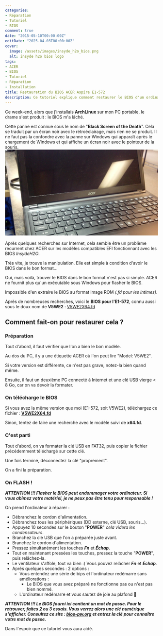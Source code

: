 ```yaml
---
categories:
- Réparation
- Tutoriel
- BIOS
comment: true
date: "2015-05-10T00:00:00Z"
editDate: "2025-04-03T00:00:00Z"
cover:
  image: /assets/images/insyde_h2o_bios.png
  alt: insyde h2o bios logo
tags:
- ACER
- BIOS
- Tutoriel
- Réparation
- Installation
title: Restauration du BIOS ACER Aspire E1-572
description: Ce tutoriel explique comment restaurer le BIOS d'un ordinateur portable ACER Aspire E1-572 en cas de panne, connue sous le nom de "Black Screen of the Death". Il détaille les étapes nécessaires pour préparer une clé USB, télécharger le BIOS approprié, et effectuer le flashage en toute sécurité.
---
```


Ce week-end, alors que j'installais **ArchLinux** sur mon PC portable, le drame s'est produit : le BIOS m'a lâché.

Cette panne est connue sous le nom de "**Black Screen of the Death**". Cela se traduit par un écran noir avec le rétroéclairage, mais rien ne se produit. Il ne faut pas la confondre avec la panne sur Windows qui apparaît après le chargement de Windows et qui affiche un écran noir avec le pointeur de la souris. <!--more--> ![Black Screen](/assets/images/ACER-Aspire_E1-572-black.jpg)

Après quelques recherches sur Internet, cela semble être un problème récurrent chez ACER sur les modèles compatibles EFI fonctionnant avec les BIOS _InsydeH2O_.

Très vite, je trouve la manipulation. Elle est simple à condition d'avoir le BIOS dans le bon format...

Oui, mais voilà, trouver le BIOS dans le bon format n'est pas si simple. ACER ne fournit plus qu'un exécutable sous Windows pour flasher le BIOS.

Impossible d'en extraire le BIOS au format image ROM _(.fd pour les intimes)_.

Après de nombreuses recherches, voici le **BIOS pour l'E1-572**, connu aussi sous le doux nom de **V5WE2** : [V5WE2X64.fd](https://mega.nz/#!F4IDSCpB!c5R0cQYoThvwyxXynpmmbxkhDu8ublTN-4PxLPyv8c8)

## Comment fait-on pour restaurer cela ?
### Préparation ###
Tout d'abord, il faut vérifier que l'on a bien le bon modèle.

Au dos du PC, il y a une étiquette ACER où l'on peut lire "Model: V5WE2".

Si votre version est différente, ce n'est pas grave, notez-la bien quand même.

Ensuite, il faut un deuxième PC connecté à Internet et une clé USB vierge < 8 Go, car on va devoir la formater.

### On télécharge le BIOS
Si vous avez la même version que moi (E1-572, soit V5WE2), téléchargez ce fichier : **[V5WE2X64.fd](https://mega.nz/#!F4IDSCpB!c5R0cQYoThvwyxXynpmmbxkhDu8ublTN-4PxLPyv8c8)**

Sinon, tentez de faire une recherche avec le modèle suivi de **x64.fd**.

### C'est parti
Tout d'abord, on va formater la clé USB en FAT32, puis copier le fichier précédemment téléchargé sur cette clé.

Une fois terminé, déconnectez la clé "proprement".

On a fini la préparation.

### On FLASH !
**_ATTENTION !!! Flasher le BIOS peut endommager votre ordinateur. Si vous abîmez votre matériel, je ne peux pas être tenu pour responsable !_**

On prend l'ordinateur à réparer :

- Débranchez le cordon d'alimentation.
- Débranchez tous les périphériques (DD externe, clé USB, souris...).
- Appuyez 10 secondes sur le bouton "**POWER**" _cela videra les condensateurs_.
- Branchez la clé USB que l'on a préparée juste avant.
- Branchez le cordon d'alimentation.
- Pressez simultanément les touches _**Fn**_ et _**Échap**_.
- Tout en maintenant pressées les touches, pressez la touche "**POWER**", puis relâchez-la.
- Le ventilateur s'affole, tout va bien :) Vous pouvez relâcher _**Fn**_ et _**Échap**_.
- Après quelques secondes : 2 options :
  - Vous entendez une série de bips et l'ordinateur redémarre sans améliorations :
    - Le BIOS que vous avez préparé ne fonctionne pas ou n'est pas bien nommé.
  - L'ordinateur redémarre et vous sautez de joie au plafond 🙂

**_ATTENTION !!! Le BIOS fourni ici contient un mot de passe. Pour le retrouver, faites 2 ou 3 essais. Vous verrez alors une clé numérique s'afficher. Consultez ce site : [bios-pw.org](http://bios-pw.org) et entrez la clé pour connaître votre mot de passe._**

Dans l'espoir que ce tutoriel vous aura aidé.
